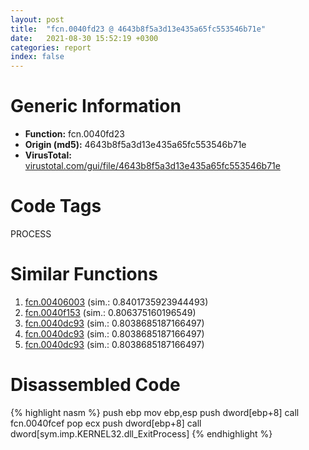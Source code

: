 ```yaml
---
layout: post
title:  "fcn.0040fd23 @ 4643b8f5a3d13e435a65fc553546b71e"
date:   2021-08-30 15:52:19 +0300
categories: report
index: false
---
```


# Generic Information
- **Function:** fcn.0040fd23
- **Origin (md5):** 4643b8f5a3d13e435a65fc553546b71e
- **VirusTotal:** [virustotal.com/gui/file/4643b8f5a3d13e435a65fc553546b71e][virustotal_ref]

# Code Tags
<span class="tag" id="PROCESS">PROCESS</span>


# Similar Functions

1. [fcn.00406003][similar_1_ref] (sim.: 0.8401735923944493)
2. [fcn.0040f153][similar_2_ref] (sim.: 0.806375160196549)
3. [fcn.0040dc93][similar_3_ref] (sim.: 0.8038685187166497)
4. [fcn.0040dc93][similar_4_ref] (sim.: 0.8038685187166497)
5. [fcn.0040dc93][similar_5_ref] (sim.: 0.8038685187166497)


# Disassembled Code

{% highlight nasm %}
push ebp
mov ebp,esp
push dword[ebp+8]
call fcn.0040fcef
pop ecx
push dword[ebp+8]
call dword[sym.imp.KERNEL32.dll_ExitProcess]
{% endhighlight %}


[similar_1_ref]: /report/fcn.00406003@4326267744437a05544665cc56c88f0d
[similar_2_ref]: /report/fcn.0040f153@006c3cbc964ac1c01e2439af9d4b68ff
[similar_3_ref]: /report/fcn.0040dc93@611c38a89d4c34c8de91e651e6e21379
[similar_4_ref]: /report/fcn.0040dc93@60afddb38f339b96494ffc49b47643e5
[similar_5_ref]: /report/fcn.0040dc93@d9931aa9e2aa8f7bd7ae2f1864773c9d
[virustotal_ref]: https://www.virustotal.com/gui/file/4643b8f5a3d13e435a65fc553546b71e